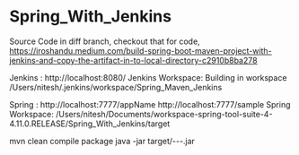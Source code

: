 # Spring_With_Jenkins

Source Code in diff branch, checkout that for code,
https://iroshandu.medium.com/build-spring-boot-maven-project-with-jenkins-and-copy-the-artifact-in-to-local-directory-c2910b8ba278

Jenkins : http://localhost:8080/
Jenkins Workspace: Building in workspace /Users/nitesh/.jenkins/workspace/Spring_Maven_Jenkins


Spring : http://localhost:7777/appName      http://localhost:7777/sample
Spring Workspace: /Users/nitesh/Documents/workspace-spring-tool-suite-4-4.11.0.RELEASE/Spring_With_Jenkins/target



mvn clean compile package
java -jar target/---.jar
